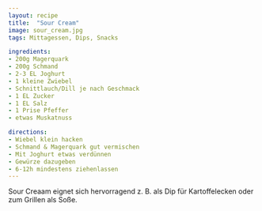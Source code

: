 ```yaml
---
layout: recipe
title:  "Sour Cream"
image: sour_cream.jpg
tags: Mittagessen, Dips, Snacks

ingredients:
- 200g Magerquark
- 200g Schmand
- 2-3 EL Joghurt
- 1 kleine Zwiebel
- Schnittlauch/Dill je nach Geschmack
- 1 EL Zucker
- 1 EL Salz
- 1 Prise Pfeffer
- etwas Muskatnuss

directions:
- Wiebel klein hacken
- Schmand & Magerquark gut vermischen
- Mit Joghurt etwas verdünnen
- Gewürze dazugeben
- 6-12h mindestens ziehenlassen
---
```


Sour Creaam eignet sich hervorragend z. B. als Dip für Kartoffelecken oder zum Grillen als Soße.


